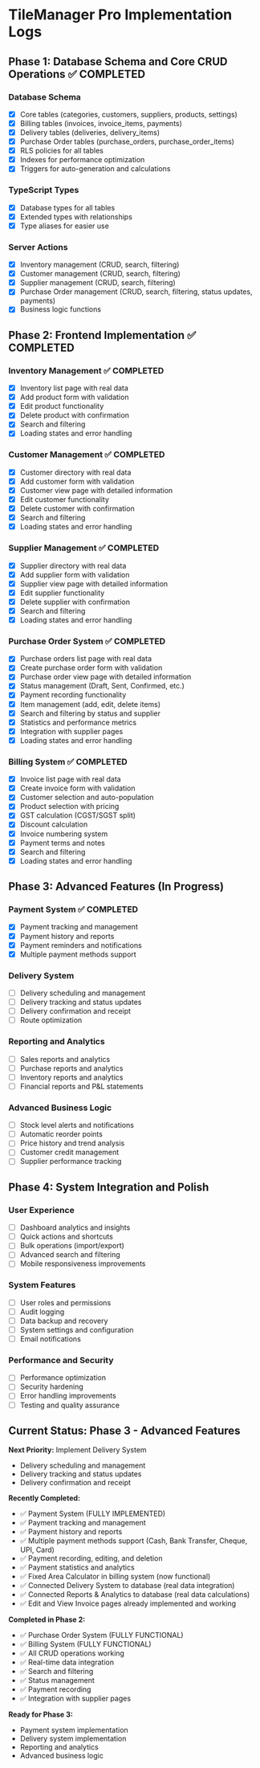 # TileManager Pro Implementation Logs

## Phase 1: Database Schema and Core CRUD Operations ✅ COMPLETED

### Database Schema
- [x] Core tables (categories, customers, suppliers, products, settings)
- [x] Billing tables (invoices, invoice_items, payments)
- [x] Delivery tables (deliveries, delivery_items)
- [x] Purchase Order tables (purchase_orders, purchase_order_items)
- [x] RLS policies for all tables
- [x] Indexes for performance optimization
- [x] Triggers for auto-generation and calculations

### TypeScript Types
- [x] Database types for all tables
- [x] Extended types with relationships
- [x] Type aliases for easier use

### Server Actions
- [x] Inventory management (CRUD, search, filtering)
- [x] Customer management (CRUD, search, filtering)
- [x] Supplier management (CRUD, search, filtering)
- [x] Purchase Order management (CRUD, search, filtering, status updates, payments)
- [x] Business logic functions

## Phase 2: Frontend Implementation ✅ COMPLETED

### Inventory Management ✅ COMPLETED
- [x] Inventory list page with real data
- [x] Add product form with validation
- [x] Edit product functionality
- [x] Delete product with confirmation
- [x] Search and filtering
- [x] Loading states and error handling

### Customer Management ✅ COMPLETED
- [x] Customer directory with real data
- [x] Add customer form with validation
- [x] Customer view page with detailed information
- [x] Edit customer functionality
- [x] Delete customer with confirmation
- [x] Search and filtering
- [x] Loading states and error handling

### Supplier Management ✅ COMPLETED
- [x] Supplier directory with real data
- [x] Add supplier form with validation
- [x] Supplier view page with detailed information
- [x] Edit supplier functionality
- [x] Delete supplier with confirmation
- [x] Search and filtering
- [x] Loading states and error handling

### Purchase Order System ✅ COMPLETED
- [x] Purchase orders list page with real data
- [x] Create purchase order form with validation
- [x] Purchase order view page with detailed information
- [x] Status management (Draft, Sent, Confirmed, etc.)
- [x] Payment recording functionality
- [x] Item management (add, edit, delete items)
- [x] Search and filtering by status and supplier
- [x] Statistics and performance metrics
- [x] Integration with supplier pages
- [x] Loading states and error handling

### Billing System ✅ COMPLETED
- [x] Invoice list page with real data
- [x] Create invoice form with validation
- [x] Customer selection and auto-population
- [x] Product selection with pricing
- [x] GST calculation (CGST/SGST split)
- [x] Discount calculation
- [x] Invoice numbering system
- [x] Payment terms and notes
- [x] Search and filtering
- [x] Loading states and error handling

## Phase 3: Advanced Features (In Progress)

### Payment System ✅ COMPLETED
- [x] Payment tracking and management
- [x] Payment history and reports
- [x] Payment reminders and notifications
- [x] Multiple payment methods support

### Delivery System
- [ ] Delivery scheduling and management
- [ ] Delivery tracking and status updates
- [ ] Delivery confirmation and receipt
- [ ] Route optimization

### Reporting and Analytics
- [ ] Sales reports and analytics
- [ ] Purchase reports and analytics
- [ ] Inventory reports and analytics
- [ ] Financial reports and P&L statements

### Advanced Business Logic
- [ ] Stock level alerts and notifications
- [ ] Automatic reorder points
- [ ] Price history and trend analysis
- [ ] Customer credit management
- [ ] Supplier performance tracking

## Phase 4: System Integration and Polish

### User Experience
- [ ] Dashboard analytics and insights
- [ ] Quick actions and shortcuts
- [ ] Bulk operations (import/export)
- [ ] Advanced search and filtering
- [ ] Mobile responsiveness improvements

### System Features
- [ ] User roles and permissions
- [ ] Audit logging
- [ ] Data backup and recovery
- [ ] System settings and configuration
- [ ] Email notifications

### Performance and Security
- [ ] Performance optimization
- [ ] Security hardening
- [ ] Error handling improvements
- [ ] Testing and quality assurance

## Current Status: Phase 3 - Advanced Features

**Next Priority:** Implement Delivery System
- Delivery scheduling and management
- Delivery tracking and status updates
- Delivery confirmation and receipt

**Recently Completed:**
- ✅ Payment System (FULLY IMPLEMENTED)
- ✅ Payment tracking and management
- ✅ Payment history and reports
- ✅ Multiple payment methods support (Cash, Bank Transfer, Cheque, UPI, Card)
- ✅ Payment recording, editing, and deletion
- ✅ Payment statistics and analytics
- ✅ Fixed Area Calculator in billing system (now functional)
- ✅ Connected Delivery System to database (real data integration)
- ✅ Connected Reports & Analytics to database (real data calculations)
- ✅ Edit and View Invoice pages already implemented and working

**Completed in Phase 2:**
- ✅ Purchase Order System (FULLY FUNCTIONAL)
- ✅ Billing System (FULLY FUNCTIONAL)
- ✅ All CRUD operations working
- ✅ Real-time data integration
- ✅ Search and filtering
- ✅ Status management
- ✅ Payment recording
- ✅ Integration with supplier pages

**Ready for Phase 3:**
- Payment system implementation
- Delivery system implementation
- Reporting and analytics
- Advanced business logic 